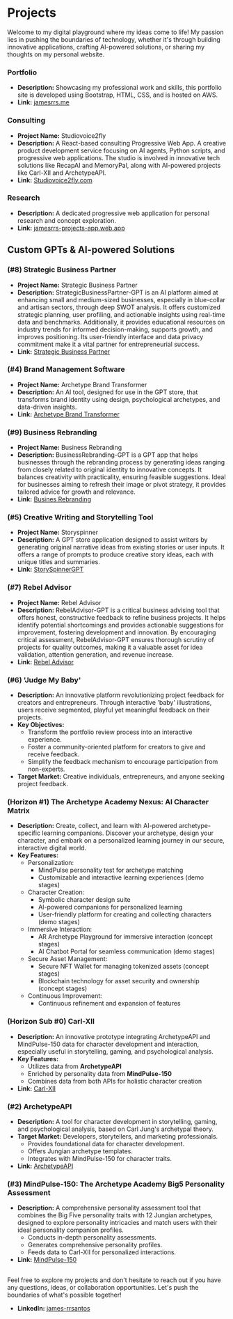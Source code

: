 <!-- ## Carl-XII

[![Archetype Academy Nexus](https://img.shields.io/badge/-Archetype%20Academy%20Nexus-green?style=for-the-badge)](https://github.com/jrq3rq/archetype-academy-nexus)

```css
                      [ Carl-XII ]
                     /     |      \
                    /      |       \
                   /       |        \
  [Character Creation] [Interaction] [Customization]
```

Prototype: [![Carl-XII](https://img.shields.io/badge/-Carl--XII-blue?style=for-the-badge)](https://carl-xii.web.app/)

| **Character Creation** |   **Character Interaction**    | **Character Customization**  |
| :--------------------: | :----------------------------: | :--------------------------: |
| Uses ArchetypeAPI data | Enriched by MindPulse-150 data | Combines data from both APIs |

### Character Creation

- Utilizes data from **ArchetypeAPI**

### Interaction

- Enriched by personality data from **MindPulse-150**

### Customization

- Combines data from **ArchetypeAPI** and insights from **MindPulse-150**

## ArchetypeAPI

[![ArchetypeAPI](https://img.shields.io/badge/-ArchetypeAPI-orange?style=for-the-badge)](https://us-central1-archetype-builder-api.cloudfunctions.net/api/archetypes)

```css
                  \       |        /
                   \      |       /
                    \     |      /
                    [ArchetypeAPI]
                   /       |       \
                  /        |        \
[Character Data] [Template Provision] [Personality Integration]
```

|               Character Data                |     Template Provision      |           Personality Integration            |
| :-----------------------------------------: | :-------------------------: | :------------------------------------------: |
| Foundational data for character development | Jungian archetype templates | Links with MindPulse-150 for trait alignment |

### Character Data

- Provides foundational data for Carl-XII character development

### Template Provision

- Offers Jungian archetype templates for Carl-XII customization

### Personality Integration

- Links with MindPulse-150 for character trait alignment

## MindPulse-150: The Archetype Academy Assessment

[![MindPulse-150](https://img.shields.io/badge/-MindPulse--150-brightgreen?style=for-the-badge)](https://mindpulse-150.web.app/)

```css
                  \         |        /
                   \        |       /
                    \       |      /
              [ MindPulse-150(Application) ]
                    /       |       \
                  /         |        \
   [Personality Test] [Data Analysis] [User Persona]
```

|        Personality Test         |           Data Analysis            |              User Persona               |
| :-----------------------------: | :--------------------------------: | :-------------------------------------: |
| In-depth personality assessment | Comprehensive personality profiles | Feeds data to Carl-XII for interactions |

### Personality Test

- In-depth user personality assessment

### Data Analysis

- Generates comprehensive personality profiles

### User Persona

- Feeds personality data to Carl-XII for personalized interactions
- Integrates with ArchetypeAPI for character customization -->

# Projects

<!-- Welcome to my little corner of the web where I tinker with ideas and bring them to life! This space is all about exploring different technologies and pushing boundaries. You'll find everything from Progressive Web Apps and Custom GPTs to my personal website. And then there's the Archetype Academy Nexus – a vibrant workshop where budding AI character alchemists can hone their craft, transforming raw ideas into well-defined, compelling characters. It’s not just a project; it’s an educational journey into the art of character creation and applied archetypal symbolism.

Dive in and see what I've been cooking up! If you have any questions, ideas, or would like to contribute in any way, please feel free to reach out. I'm always open to collaboration and love discussing these projects with fellow enthusiasts and curious minds alike! -->

Welcome to my digital playground where my ideas come to life! My passion lies in pushing the boundaries of technology, whether it's through building innovative applications, crafting AI-powered solutions, or sharing my thoughts on my personal website.

<!-- One of my flagship projects is the Archetype Academy Nexus – a unique educational platform that empowers aspiring AI character alchemists to:

- Master the art of character creation
- Apply archetypal symbolism to their creations
- Transform raw ideas into compelling, well-defined characters

Through the Nexus, I aim to provide not just a project, but an immersive learning experience that explores the intersection of AI, storytelling, and psychology. -->

<!-- ## Personal Website -->

### Portfolio

<!-- - **Project Name:** James RRS Personal Website -->

- **Description:** Showcasing my professional work and skills, this portfolio site is developed using Bootstrap, HTML, CSS, and is hosted on AWS.
- **Link:** [jamesrrs.me](https://jamesrrs.me)

<!-- ## Progressive Web Applications (PWAs) -->

<!-- ### (Products as a Service) Consulting PWA -->

### Consulting

- **Project Name:** Studiovoice2fly
- **Description:** A React-based consulting Progressive Web App. A creative product development service focusing on AI agents, Python scripts, and progressive web applications. The studio is involved in innovative tech solutions like RecapAI and MemoryPal, along with AI-powered projects like Carl-XII and ArchetypeAPI.
  <!-- - **Marketing Channels:** Digital marketing, industry events, and partnerships with tech incubators. -->
  <!-- - **Growth Strategy:** Expanding service offerings and exploring B2B collaborations. -->
- **Link:** [Studiovoice2fly.com](https://studiovoice2fly.com/)

<!-- ### (Product as a 'Personal' Service) Research PWA -->

### Research

<!-- - **Project Name:** James RRS -->

- **Description:** A dedicated progressive web application for personal research and concept exploration.
- **Link:** [jamesrrs-projects-app.web.app](https://jamesrrs-projects-app.web.app/)

## Custom GPTs & AI-powered Solutions

### (#8) Strategic Business Partner

- **Project Name:** Strategic Business Partner
- **Description:** StrategicBusinessPartner-GPT is an AI platform aimed at enhancing small and medium-sized businesses, especially in blue-collar and artisan sectors, through deep SWOT analysis. It offers customized strategic planning, user profiling, and actionable insights using real-time data and benchmarks. Additionally, it provides educational resources on industry trends for informed decision-making, supports growth, and improves positioning. Its user-friendly interface and data privacy commitment make it a vital partner for entrepreneurial success.
- **Link:** [Strategic Business Partner](https://chat.openai.com/g/g-3aqW0lmMT-strategic-business-partner)

### (#4) Brand Management Software

- **Project Name:** Archetype Brand Transformer
- **Description:** An AI tool, designed for use in the GPT store, that transforms brand identity using design, psychological archetypes, and data-driven insights.
- **Link:** [Archetype Brand Transformer](https://chat.openai.com/g/g-SXTcCxFtV-archetype-brand-transformer)

### (#9) Business Rebranding

- **Project Name:** Business
  Rebranding
- **Description:** BusinessRebranding-GPT is a GPT app that helps businesses through the rebranding process by generating ideas ranging from closely related to original identity to innovative concepts. It balances creativity with practicality, ensuring feasible suggestions. Ideal for businesses aiming to refresh their image or pivot strategy, it provides tailored advice for growth and relevance.
- **Link:** [Busines Rebranding](https://chat.openai.com/g/g-np3Dj7gOE-business-rebranding-tool)

### (#5) Creative Writing and Storytelling Tool

- **Project Name:** Storyspinner
- **Description:** A GPT store application designed to assist writers by generating original narrative ideas from existing stories or user inputs. It offers a range of prompts to produce creative story ideas, each with unique titles and summaries.
- **Link:** [StorySpinnerGPT](https://chat.openai.com/g/g-7T3hhDJO7-storyspinner)

### (#7) Rebel Advisor

- **Project Name:** Rebel Advisor
- **Description:** RebelAdvisor-GPT is a critical business advising tool that offers honest, constructive feedback to refine business projects. It helps identify potential shortcomings and provides actionable suggestions for improvement, fostering development and innovation. By encouraging critical assessment, RebelAdvisor-GPT ensures thorough scrutiny of projects for quality outcomes, making it a valuable asset for idea validation, attention generation, and revenue increase.
- **Link:** [Rebel Advisor](https://chat.openai.com/g/g-KjtcrDj33-rebel-advisor)

### (#6) 'Judge My Baby'

<!-- - **Project Name:** Judge My Baby -->

- **Description:** An innovative platform revolutionizing project feedback for creators and entrepreneurs. Through interactive 'baby' illustrations, users receive segmented, playful yet meaningful feedback on their projects.
- **Key Objectives:**
  - Transform the portfolio review process into an interactive experience.
  - Foster a community-oriented platform for creators to give and receive feedback.
  - Simplify the feedback mechanism to encourage participation from non-experts.
- **Target Market:** Creative individuals, entrepreneurs, and anyone seeking project feedback.
  <!-- - **Strengths:** Unique concept, engaging interface, community building, ease of use. -->
  <!-- - **Link:** [Judge My Baby](https://github.com/jrq3rq/judge-my-baby) -->

### (Horizon #1) The Archetype Academy Nexus: AI Character Matrix

<!-- Introducing The Archetype Academy, a groundbreaking digital education platform that empowers users to create, collect, and interact with AI-powered companions. Our innovative suite of tools, including a symbolic character design suite, AR Archetype Playground, AI Chatbot Portal, and secure NFT Wallet, provides a seamless and engaging experience for personalized learning.

Through our proprietary MindPulse personality test, users are matched with unique archetypes that serve as the foundation for their AI companions. These intelligent characters, built using advanced AI technology and customizable via our intuitive design suite, become powerful tools for self-discovery and growth.

The Archetype Academy offers a secure and user-friendly environment for managing and storing these tokenized assets, leveraging the power of blockchain technology. Our AR Archetype Playground brings these companions to life, allowing users to interact with them in immersive, real-world settings.

As we continue to refine and expand our platform, we remain committed to pushing the boundaries of what's possible in digital education. Join us on this exciting journey and unlock the potential of personalized learning with The Archetype Academy. -->

- **Description:** Create, collect, and learn with AI-powered archetype-specific learning companions. Discover your archetype, design your character, and embark on a personalized learning journey in our secure, interactive digital world.
  <!-- - **Target Market:** AR enthusiasts, game developers, storytellers, and educators. -->
- **Key Features:**
  - Personalization:
    - MindPulse personality test for archetype matching
    - Customizable and interactive learning experiences (demo stages)
  - Character Creation:
    - Symbolic character design suite
    - AI-powered companions for personalized learning
    - User-friendly platform for creating and collecting characters (demo stages)
  - Immersive Interaction:
    - AR Archetype Playground for immersive interaction (concept stages)
    - AI Chatbot Portal for seamless communication (demo stages)
  - Secure Asset Management:
    - Secure NFT Wallet for managing tokenized assets (concept stages)
    - Blockchain technology for asset security and ownership (concept stages)
  - Continuous Improvement:
    - Continuous refinement and expansion of features

### (Horizon Sub #0) Carl-XII

- **Description:** An innovative prototype integrating ArchetypeAPI and MindPulse-150 data for character development and interaction, especially useful in storytelling, gaming, and psychological analysis.
  <!-- - **Target Market:** Tech-savvy small businesses and creative professionals. -->
  <!-- - **Marketing Channels:** Game developers, educators, psychologists, and creative writers. -->
- **Key Features:**
  - Utilizes data from **ArchetypeAPI**
  - Enriched by personality data from **MindPulse-150**
  - Combines data from both APIs for holistic character creation
- **Link:** [Carl-XII](https://carl-xii.web.app/)

### (#2) ArchetypeAPI

- **Description:** A tool for character development in storytelling, gaming, and psychological analysis, based on Carl Jung's archetypal theory.
- **Target Market:** Developers, storytellers, and marketing professionals.
  - Provides foundational data for character development.
  - Offers Jungian archetype templates.
  - Integrates with MindPulse-150 for character traits.
- **Link:** [ArchetypeAPI](https://us-central1-archetype-builder-api.cloudfunctions.net/api/archetypes)

### (#3) MindPulse-150: The Archetype Academy Big5 Personality Assessment

- **Description:** A comprehensive personality assessment tool that combines the Big Five personality traits with 12 Jungian archetypes, designed to explore personality intricacies and match users with their ideal personality companion profiles.
  - Conducts in-depth personality assessments.
  - Generates comprehensive personality profiles.
  - Feeds data to Carl-XII for personalized interactions.
- **Link:** [MindPulse-150](https://mindpulse-150.web.app/)

##

Feel free to explore my projects and don't hesitate to reach out if you have any questions, ideas, or collaboration opportunities. Let's push the boundaries of what's possible together!

<!-- - **X:** [@jrq3rq](https://twitter.com/jrq3rq) -->

- **LinkedIn:** [james-rrsantos](https://www.linkedin.com/in/james-rrsantos/)
